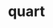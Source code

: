 ---
codehost: https://github.com/https://github.com/pgjones/quart
guide: https://github.com/koddr/quart-logo
logohandle: gitlab_pjones_quart
sort: quart
title: quart
website: https://gitlab.com/pgjones/quart
---